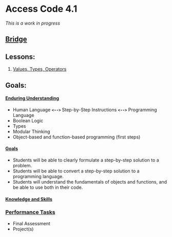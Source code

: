# <b>Access Code 4.1</b>
*This is a work in progress*

## <b><u>Bridge</u></b>


## Lessons:
1. [Values, Types, Operators](bridge/lessons/01_values.md)


## Goals:

#### <u>Enduring Understanding</u>

* Human Language <b>`<-->` </b>Step-by-Step Instructions <b>`<-->`</b> Programming Language
* Boolean Logic
* Types
* Modular Thinking
* Object-based and function-based programming (first steps)

#### <u>Goals</u>
* Students will be able to clearly formulate a step-by-step solution to a problem.
* Students will be able to convert a step-by-step solution to a programming language.
* Students will understand the fundamentals of objects and functions, and be able to use both in their code.

#### <u>Knowledge and Skills</u>


### <u>Performance Tasks</u>
* Final Assessment
* Project(s)